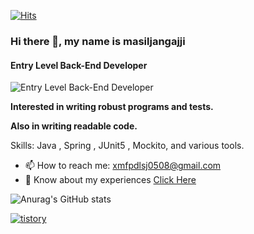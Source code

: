 

[![Hits](https://hits.seeyoufarm.com/api/count/incr/badge.svg?url=https%3A%2F%2Fgithub.com%2Fmasiljangajji&count_bg=%23060606&title_bg=%237F7171&icon=&icon_color=%23EDD3D3&title=hits&edge_flat=true)](https://hits.seeyoufarm.com)

### Hi there 👋, my name is masiljangajji
#### Entry Level Back-End Developer
![Entry Level Back-End Developer](https://github.com/user-attachments/assets/4647c79a-b6c2-40e5-9ce1-5d473a0f7b2a)

**Interested in writing robust programs and tests.**

**Also in writing readable code.**

Skills: Java , Spring , JUnit5 , Mockito, and various tools.

- 📫 How to reach me: xmfpdlsj0508@gmail.com 
- 📄 Know about my experiences [Click Here](https://sprinkle-place-c1a.notion.site/d133c753aa4e44e981a51aaf27b82ec2?pvs=4)


![Anurag's GitHub stats](https://github-readme-stats.vercel.app/api?username=masiljangajji&count_private=true)

[<img src="https://img.shields.io/badge/tistory blog-e74c3c?style=for-the-badge&logo=tistory&logoColor=white" alt="tistory"/>](https://masiljangajji-coding.tistory.com/)





